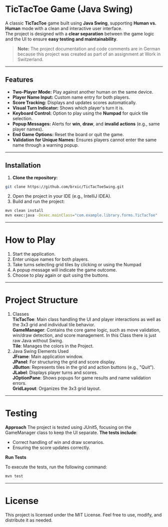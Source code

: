# TicTacToe Game (Java Swing)

A classic **TicTacToe** game built using **Java Swing**, supporting **Human vs. Human** mode with a clean and interactive user interface.  
The project is designed with a **clear separation** between the game logic and the UI to ensure **easy testing and maintainability**.  

> **Note:** The project documentation and code comments are in German because this project was created as part of an assignment at Work in Switzerland.

---

## Features

- **Two-Player Mode:** Play against another human on the same device.
- **Player Name Input:** Custom name entry for both players.
- **Score Tracking:** Displays and updates scores automatically.
- **Visual Turn Indicator:** Shows which player's turn it is.
- **Keyboard Control:** Option to play using the **Numpad** for quick tile selection.
- **Popup Messages:** Alerts for **win**, **draw**, and **invalid actions** (e.g., same player names).
- **End Game Options:** Reset the board or quit the game.
- **Validation for Unique Names:** Ensures players cannot enter the same name through a warning popup.

---

## Installation

1. **Clone the repository:**
```bash
git clone https://github.com/brxic/TicTacToeSwing.git
```
2. Open the project in your IDE (e.g., IntelliJ IDEA).
3. Build and run the project:
```bash
mvn clean install
mvn exec:java -Dexec.mainClass="com.example.library.forms.TicTacToe"
```

---

# How to Play
 
1. Start the application.  
2. Enter unique names for both players.  
3. Take turns selecting grid tiles by clicking or using the Numpad  
4. A popup message will indicate the game outcome.  
5. Choose to play again or quit using the buttons.  

---

# Project Structure

1. Classes  
**TicTacToe**: Main class handling the UI and player interactions as well as the 3x3 grid and individual tile behavior.  
**GameManager**: Contains the core game logic, such as move validation, win/draw detection, and score management. In this Class there is just raw Java without Swing.  
**Tile**: Manages the colors in the Project.  
2. Java Swing Elements Used  
**JFrame**: Main application window.  
**JPanel**: For structuring the grid and score display.  
**JButton**: Represents tiles in the grid and action buttons (e.g., "Quit").  
**JLabel**: Displays player turns and scores.  
**JOptionPane**: Shows popups for game results and name validation errors.  
**GridLayout**: Organizes the 3x3 grid layout.  

---

# Testing

**Approach**
The project is tested using JUnit5, focusing on the GameManager class to keep the UI separate.
**The tests include**:  
- Correct handling of win and draw scenarios.  
- Ensuring the score updates correctly.


**Run Tests**

To execute the tests, run the following command:
```bash
mvn test  
```

---

# License

This project is licensed under the MIT License. Feel free to use, modify, and distribute it as needed.
